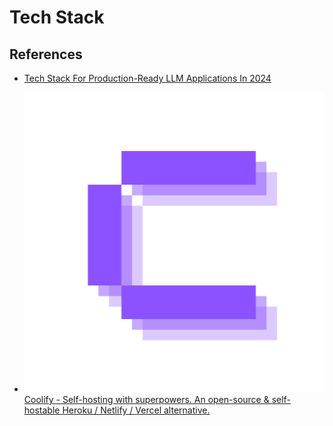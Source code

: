# Tech Stack



## References

- [Tech Stack For Production-Ready LLM Applications In 2024](https://medium.com/python-in-plain-english/tech-stack-for-production-ready-llm-applications-in-2024-5eb14105d1b4)


 - [![alt text](image-8.png) Coolify - Self-hosting with superpowers.
An open-source & self-hostable Heroku / Netlify / Vercel alternative.](https://coolify.io/)